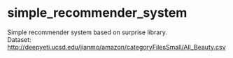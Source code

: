 # simple_recommender_system
Simple recommender system based on surprise library.     
Dataset: http://deepyeti.ucsd.edu/jianmo/amazon/categoryFilesSmall/All_Beauty.csv
